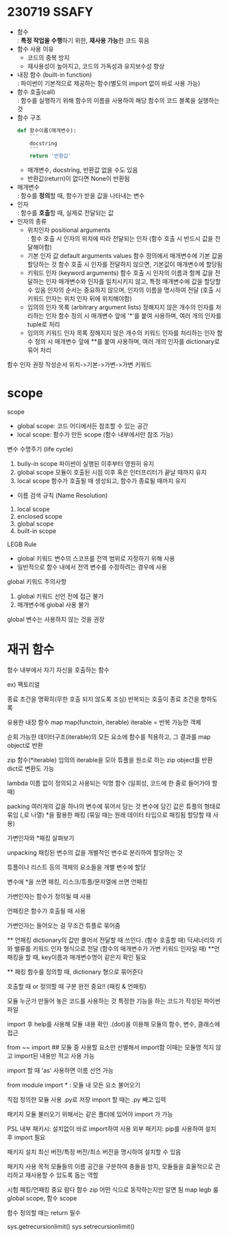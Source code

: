 # 230719 SSAFY
* 함수<br>: **특정 작업을 수행**하기 위한, **재사용 가능**한 코드 묶음
* 함수 사용 이유
    * 코드의 중복 방지
    * 재사용성이 높아지고, 코드의 가독성과 유지보수성 향상
* 내장 함수 (built-in function)<br>: 파이썬이 기본적으로 제공하는 함수(별도의 import 없이 바로 사용 가능)
* 함수 호출(call)<br>: 함수를 실행하기 위해 함수의 이름을 사용하여 해당 함수의 코드 블록을 실행하는 것 
* 함수 구조
    ```python
    def 함수이름(매개변수):
        ```
        docstring
        ```
        return '반환값'
    ```
    * 매개변수, docstring, 반환값 없을 수도 있음
    * 반환값(return)이 없다면 None이 반환됨
* 매개변수<br>
: 함수를 **정의**할 때, 함수가 받을 값을 나타내는 변수
* 인자<br>
: 함수를 **호출**할 때, 실제로 전달되는 값
* 인자의 종류
    * 위치인자 positional arguments<br> : 함수 호출 시 인자의 위치에 따라 전달되는 인자
    (함수 호출 시 반드시 값을 전달해야함)
    * 기본 인자 값 default arguments values
    함수 정의에서 매개변수에 기본 값을 할당하는 것
    함수 호출 시 인자를 전달하지 않으면, 기본값이 매개변수에 할당됨
    * 키워드 인자 (keyword arguments)
    함수 호출 시 인자의 이름과 함께 값을 전달하는 인자
    매개변수와 인자를 일치시키지 않고, 특정 매개변수에 값을 할당할 수 있음
    인자의 순서는 중요하지 않으며, 인자의 이름을 명시하여 전달
    (호출 시 키워드 인자는 위치 인자 뒤에 위치해야함)
    * 임의의 인자 목록 (arbitrary argument lists)
    정해지지 않은 개수의 인자를 처리하는 인자
    함수 정의 시 매개변수 앞에 '*'를 붙여 사용하며, 여러 개의 인자를 tuple로 처리
    * 임의의 키워드 인자 목록
    정해지지 않은 개수의 키워드 인자를 처리하는 인자
    함수 정의 시 매개변수 앞에 **를 붙여 사용하며, 여러 개의 인자를 dictionary로 묶어 처리

함수 인자 권장 작성순서
위치->기본->가변->가변 키워드

# scope
scope
* global scope: 코드 어디에서든 참조할 수 있는 공간
* local scope: 함수가 만든 scope (함수 내부에서만 참조 가능)

변수 수명주기 (life cycle)
1. buily-in scope
 파이썬이 실행된 이후부터 영원히 유지
2. global scope
모듈이 호출된 시점 이후 혹은 인터프리터가 끝날 때까지 유지
3. local scope
함수가 호출될 때 생성되고, 함수가 종료될 때까지 유지

* 이름 검색 규칙 (Name Resolution)
1. local scope
2. enclosed scope
3. global scope
4. built-in scope

LEGB Rule

* global 키워드
변수의 스코프를 전역 범위로 지정하기 위해 사용
* 일반적으로 함수 내에서 전역 변수를 수정하려는 경우에 사용

global 키워드 주의사항
1. global 키워드 선언 전에 접근 불가
2. 매개변수에 global 사용 불가

global 변수는 사용하지 않는 것을 권장

# 재귀 함수
함수 내부에서 자기 자신을 호출하는 함수

ex) 팩토리얼

종료 조건을 명확히(무한 호출 되지 않도록 조심)
반복되는 호출이 종료 조건을 향하도록

유용한 내장 함수
map
map(functoin, iterable)
iterable = 반복 가능한 객체

순회 가능한 데이터구조(iterable)의 모든 요소에 함수를 적용하고, 그 결과를 map object로 반환

zip 함수(*iterable)
임의의 iterable을 모아 튜플을 원소로 하는 zip object를 반환
dict로 변환도 가능

lambda
이름 없이 정의되고 사용되는 익명 함수 (일회성, 코드에 한 줄로 들어가야 할 때)

packing
여러개의 값을 하나의 변수에 묶어서 담는 것
변수에 담긴 값은 튜플의 형태로 묶임 (,로 나열)
*을 활용한 패킹 (묶일 때는 원래 데이터 타입으로 패킹됨
할당할 때 사용)

가변인자와 *패킹 살펴보기

unpacking
패킹된 변수의 값을 개별적인 변수로 분리하여 할당하는 것

튜플이나 리스트 등의 객체의 요소들을 개별 변수에 할당

변수에 *을 쓰면 패킹, 리스크/튜플/문자열에 쓰면 언패킹

가변인자는 함수가 정의될 때 사용

언패킹은 함수가 호출될 때 사용

가변인자는 들어오는 걸 무조건 튜플로 묶어줌

** 언패킹
dictionary의 값만 풀어서 전달할 때 쓰인다. (함수 호출할 때)
딕셔너리의 키와 밸류를 키워드 인자 형식으로 전달 (함수의 매개변수가 가변 키워드 인자일 때)
**언패킹을 할 때, key이름과 매개변수명이 같은지 확인 필요



** 패킹
함수를 정의할 때, dictionary 형으로 묶어준다

호출할 때 or 정의할 때 구분 완전 중요!! (패킹 & 언패킹)

모듈
누군가 만들어 놓은 코드를 사용하는 것
특정한 기능을 하는 코드가 작성된 파이썬 파일

import 후 help를 사용해 모듈 내용 확인
.(dot)을 이용해 모듈의 함수, 변수, 클래스에 접근

from ~~ import ##
모듈 중 사용할 요소만 선별해서 import함
이때는 모듈명 적지 않고 import된 내용만 적고 사용 가능

import 할 때 'as' 사용하면 이름 선언 가능

from module import * : 모듈 내 모든 요소 불어오기

직접 정의한 모듈 사용
.py로 저장
import 할 때는 .py 빼고 입력

패키지 모듈 불러오기 위해서는 같은 폴더에 있어야 import 가 가능

PSL 내부 패키시: 설치없이 바로 import하여 사용
외부 패키지: pip를 사용하여 설치 후 import 필요

패키지 설치
최신 버전/특정 버전/최소 버전을 명시하여 설치할 수 있음

패키지 사용 목적
모듈들의 이름 공간을 구분하여 충돌을 방지, 모듈들을 효율적으로 관리하고 재사용할 수 있도록 돕는 역할


시험
패킹/언패킹 중요
람다 함수
zip 어떤 식으로 동작하는지만 알면 됨
map
legb 룰
global scope, 함수 scope

함수 정의할 때는 return 필수



sys.getrecursionlimit()
sys.setrecursionlimit()